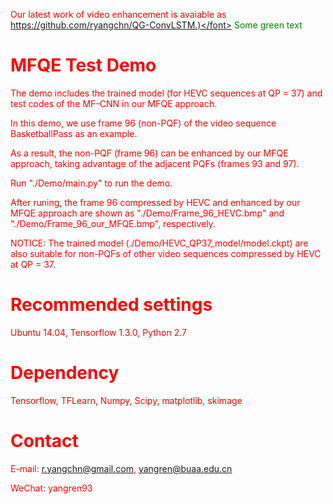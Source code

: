 <font color="red">Our latest work of video enhancement is avaiable as https://github.com/ryangchn/QG-ConvLSTM.)</font> 
<span style="color: green"> Some green text </span>

# MFQE Test Demo 

The demo includes the trained model (for HEVC sequences at QP = 37) and test codes of the MF-CNN in our MFQE approach. 

In this demo, we use frame 96 (non-PQF) of the video sequence BasketballPass as an example. 

As a result, the non-PQF (frame 96) can be enhanced by our MFQE approach, taking advantage of the adjacent PQFs (frames 93 and 97).

Run "./Demo/main.py" to run the demo. 

After runing, the frame 96 compressed by HEVC and enhanced by our MFQE approach are shown as "./Demo/Frame_96_HEVC.bmp" and "./Demo/Frame_96_our_MFQE.bmp", respectively.


NOTICE: The trained model (./Demo/HEVC_QP37_model/model.ckpt) are also suitable for non-PQFs of other video sequences compressed by HEVC at QP = 37. 


# Recommended settings

Ubuntu 14.04, Tensorflow 1.3.0, Python 2.7

# Dependency

Tensorflow, TFLearn, Numpy, Scipy, matplotlib, skimage

# Contact

E-mail: r.yangchn@gmail.com, yangren@buaa.edu.cn

WeChat: yangren93
